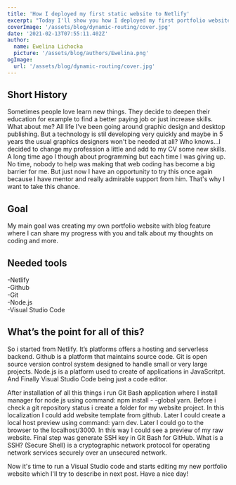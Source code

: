 ```yaml
---
title: 'How I deployed my first static website to Netlify'
excerpt: "Today I'll show you how I deployed my first portfolio website using Github, Netlify and Viscual Studio Code."
coverImage: '/assets/blog/dynamic-routing/cover.jpg'
date: '2021-02-13T07:55:11.402Z'
author:
  name: Ewelina Lichocka
  picture: '/assets/blog/authors/Ewelina.png'
ogImage:
  url: '/assets/blog/dynamic-routing/cover.jpg'
---
```

<h2><b>Short History</b></h2> 
Sometimes people love learn new things. They decide to deepen their education for example to find a better paying job or just increase skills. What about me? All life I've been going around graphic design and desktop publishing. But a technology is stil developing very quickly and maybe in 5 years the usual graphics designers won't be needed at all? Who knows...I decided to change my profession a little and add to my CV some new skills. A long time ago I though about programming but each time I was giving up. No time, nobody to help was making that web coding has become a big barrier for me. But just now I have an opportunity to try this once again because I have mentor and really admirable support from him. That's why I want to take this chance. <br>

<h2><b>Goal</b></h2>
My main goal was creating my own portfolio website with blog feature where I can share my progress with you and talk about my thoughts on coding and more.
<h2><b>Needed tools</b></h2>
-Netlify<br>
-Github<br>
-Git<br>
-Node.js<br>
-Visual Studio Code<br>


<h2><b>What’s the point for all of this?</b></h2>
So i started from Netlify. It’s platforms offers a hosting and serverless backend. Github is a platform that maintains source code. Git is open source version control system designed to handle small or very large projects. Node.js is a platform used to create of applications in JavaScritpt. And Finally Visual Studio Code being just a code editor. <Br>
 
After installation of all this things i run Git Bash application where I install manager for node.js using command: npm install - -global yarn. Before i check a git repository status i create a folder for my website project. In this localization I could add website template from github. Later I could create a local host preview using command: yarn dev. Later I could go to the browser to the localhost/3000. In this way I could see a  preview of my raw website. 
Final step was generate SSH key in Git Bash for GitHub. What is a SSH? (Secure Shell) is a cryptographic network protocol for operating network services securely over an unsecured network. <br>
 
Now it's time to run a Visual Studio code and starts editing my new portfolio website which I'll try to describe in next post. Have a nice day!
